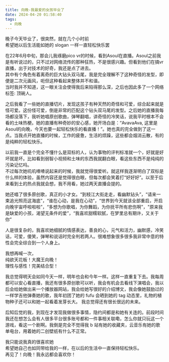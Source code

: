 ```yaml
---
title: 向晚-我最爱的女孩毕业了 
date: 2024-04-20 01:58:40
tags:
  - 向晚
---
```


晚子今天毕业了，很突然，就在几个小时前\
希望她以后生活能如她的 slogan 一样一直轻松快乐罢

在22年6月中旬，那会儿我琢磨pico vr的时候，看到Asoul在直播。Asoul之前我是有听说过的，只不过对网络流传的那种狂热，不是很感兴趣。但看到他们在搞vr直播，出于对技术的好奇，我还是点了进去。\
其中有个角色有着离奇的巨大钻头双马尾，我是完全理解不了这种奇怪的发型，即便是二次元画风，呃但这种看起来整体并不和谐。\
当时我并不知道，这一眼关注会使得我后来陷得那么深，之后也因此多了一个网络标签: 顶碗人。

之后我看了一些她的直播切片，发现这孩子有种天然的奇怪和可爱，综合起来就是怪可爱。这份怪可爱，倒是非常的匹配这个钻头双马尾的发型。之后她的直播我每场都没落下，我听她唱原创歌曲，弹琴翻唱，讲奇怪的冷笑话，说我平时根本不会看的土味热梗。她的直播有种奇妙的安心感，她开场白是：“AvavaAva, 这里是Asoul的向晚，今天也要一起轻松快乐的看直播！”。她也真的完全做到了这一点。当我点开她直播的时候，工作的疲惫，生活的烦躁，这些都会烟消云散，有的是纯粹的轻松快乐。

以前我一直是个完全不懂什么是双标的人，认为事物的评判标准就一个，好就是好坏就是坏。比如看到弱智小视频和土味的东西我就翻白眼，看这些东西不是纯纯的污染记忆吗。\
不过每次她叽叽喳喳说起来的时候，我就觉得很爱听。就这样我逐渐明白了双标是什么样的体验，虽然内容还是觉得很白眼，但每次都会笑着打“好好好”。以至于后来看到土的热点我就会想，我不用看，她过两天直播会提的。

她还唱了很多原创歌，真正的小才女。“到枝江大街走走，看幽默钻头”，“请来一束追光照亮这海底”，“谁在心动，是我在心动”，“世界到今天就该全部重启，开启向晚宇宙呼啦啦啦”，“多想为你歌唱，为你舞蹈，为你抚平所有悲伤啊”，"原来我是缺爱的小孩，渴望无条件的爱”，“我喜欢甜糯软腻，在梦里总有期许，又关于你”

人是很复杂的，我喜欢她细腻的情感表达，善良的心，元气和活力，幽默感，冷笑话，可爱，傻笑，弹琴和说话时完全判若两人。很难想象很多很多我非常中意的特性会完全综合到一个人身上。

我想再喊一次，\
纯欲天花板！大魔王向晚！\
理性与感性！完美结合型！

我总觉得明天会如同今天一样，明年也会和今年一样。这样一直重复下去。我每周都可以安心看直播，我还有很多原创歌可以听，我会有机会去看线下演唱会，我以后会给她做出来一个播放器网站，我会给她写很好的介绍博文，我会像她鼓励过的一样学吉他弹奏她的歌，我年初团了她的 fufu 会晒到她的 tag 动态里，礼物的植物种子还可以和她一起看着发芽长大。 我总觉得还有很长很远的未来。

后知后觉的我，到现在才发现我做很多事情，隐约间都是和她有关连的。前段时间我还在想怎么会有人很多平台很多账号都和一件事相关联嘞，怎么你就只玩这一个游戏，看这一个剧啊。我倒是完全不觉得我 b 站有她的收藏夹，云音乐有她的歌单电台，用着她的二创壁纸有什么不正常。

我只能说我真的很喜欢她\
希望她自己也如同带给我的一样，在以后的生活中一直保持轻松快乐。\
再见了！向晚！我永远都会喜欢你！
